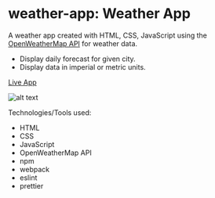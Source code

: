 # weather-app: Weather App

A weather app created with HTML, CSS, JavaScript using the [OpenWeatherMap API](https://openweathermap.org/) for weather data.

- Display daily forecast for given city.
- Display data in imperial or metric units.

[Live App](https://contactjw.github.io/weather-app/)

![alt text](https://raw.githubusercontent.com/contactjw/weather-app/main/weather.png "App Preview")

Technologies/Tools used:
- HTML
- CSS
- JavaScript
- OpenWeatherMap API
- npm
- webpack
- eslint
- prettier

